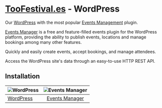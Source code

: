 # [TooFestival.es](http://toofestival.es/) - WordPress

Our [WordPress](https://wordpress.org/) with the most popular [Events Management](http://wp-events-plugin.com/) plugin.

[Events Manager](http://wp-events-plugin.com/)  is a free and feature-filled events plugin for the WordPress platform, providing the ability to publish events, locations and manage bookings among many other features.

Quickly and easily create events, accept bookings, and manage attendees.

Access the WordPress site's data through an easy-to-use HTTP REST API.

## Installation

|![WordPress](https://3vdesignmedia.com/wp-content/uploads/2015/09/wordpress-logo1.png "WordPress")|![Events Manager](http://d1mkunav5pg7l3.cloudfront.net/wp-content/themes/wp-events-plugin/images/logo-header.png "Events Manager")|
| ------------- |:-------------:|
| [WordPress](https://wordpress.org/) | [Events Manager](http://wp-events-plugin.com/) |
